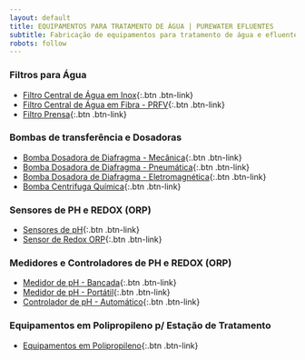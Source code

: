 ```yaml
---
layout: default
title: EQUIPAMENTOS PARA TRATAMENTO DE ÁGUA | PUREWATER EFLUENTES
subtitle: Fabricação de equipamentos para tratamento de água e efluentes
robots: follow
---
```


### Filtros para Água


- [Filtro Central de Água em Inox](filtro-central-de-agua-inox.html){:.btn .btn-link}
- [Filtro Central de Água em Fibra - PRFV](filtro-central-de-agua-fibra.html){:.btn .btn-link}
- [Filtro Prensa](filtro-prensa.html){:.btn .btn-link}

### Bombas de transferência e Dosadoras


- [Bomba Dosadora de Diafragma - Mecânica](bomba-dosadora-de-diafragma-mecanica.html){:.btn .btn-link}
- [Bomba Dosadora de Diafragma - Pneumática](bomba-dosadora-de-diafragma-pneumatica.html){:.btn .btn-link}
- [Bomba Dosadora de Diafragma - Eletromagnética](bomba-dosadora-de-diafragma-eletromagnetica.html){:.btn .btn-link}
- [Bomba Centrifuga Química](bomba-centrifuga-quimica.html){:.btn .btn-link}

### Sensores de PH e REDOX (ORP)

- [Sensores de pH](eletrodo-de-ph.html){:.btn .btn-link}
- [Sensor de Redox ORP](eletrodo-de-redox.html){:.btn .btn-link}


### Medidores e Controladores de PH e REDOX (ORP)

- [Medidor de pH - Bancada](medidor-de-ph-modelo-bancada.html){:.btn .btn-link}
- [Medidor de pH - Portátil](medidor-de-ph-modelo-portatil.html){:.btn .btn-link}
- [Controlador de pH - Automático](controlador-de-ph-automatico.html){:.btn .btn-link}


### Equipamentos em Polipropileno p/ Estação de Tratamento

- [Equipamentos em Polipropileno](equipamentos-polipropileno.html){:.btn .btn-link}
